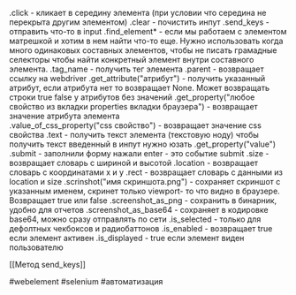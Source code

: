 .click - кликает в середину элемента (при условии что середина не перекрыта другим элементом)
.clear - почистить инпут
.send_keys - отправить что-то в input
.find_element* - если мы работаем с элементом матрешкой и хотим в нем найти что-то еще. Нужно использовать когда много одинаковых составных элементов, чтобы не писать грамадные селекторы чтобы найти конкретный элемент внутри составного элемента.
.tag_name - получить тег элемента
.parent - возвращает ссылку на webdriver
.get_attribute("атрибут") - получить указанный атрибут, если атрибута нет то возвращает None. Может возвращать строки true false у атрибутов без значений
.get_property("любое свойство из вкладки properties вкладки браузера") - возвращает значение атрибута элемента  
.value_of_css_property("css свойство") - возвращает значение css свойства
.text - получить текст элемента (текстовую ноду)
чтобы получить текст введенный в инпут нужно юзать .get_property("value")
.submit - заполнили форму нажали enter - это событие submit
.size - возвращает словарь с шириной и высотой
.location - возвращает словарь с координатами x и y
.rect - возвращает словарь с данными из location и size
.scrinshot("имя скриншота.png") - сохраняет скриншот с указанным именем, скринет только viewport- то что видно в браузере. Возвращает true или false
.screenshot_as_png - сохранить в бинарник, удобно для отчетов
.screenshot_as_base64 - сохраняет в кодировке base64, можно сразу отправлять по сети
.is_selected - только для дефолтных чекбоксов и радиобаттонов
.is_enabled - возвращает true если элемент активен
.is_displayed - true если элемент виден пользователю




[[Метод send_keys]]

#webelement
#selenium
#автоматизация